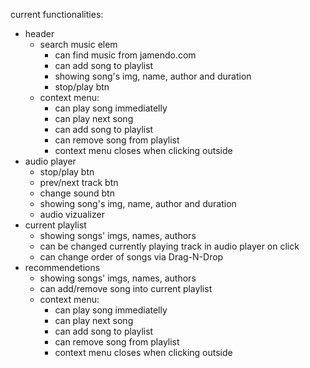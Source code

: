 current functionalities:

- header
  - search music elem
    - can find music from jamendo.com
    - can add song to playlist
    - showing song's img, name, author and duration
    - stop/play btn
  - context menu:
    - can play song immediatelly
    - can play next song
    - can add song to playlist
    - can remove song from playlist
    - context menu closes when clicking outside
- audio player
  - stop/play btn
  - prev/next track btn
  - change sound btn
  - showing song's img, name, author and duration
  - audio vizualizer
- current playlist
  - showing songs' imgs, names, authors
  - can be changed currently playing track in audio player on click
  - can change order of songs via Drag-N-Drop
- recommendetions
  - showing songs' imgs, names, authors
  - can add/remove song into current playlist
  - context menu:
    - can play song immediatelly
    - can play next song
    - can add song to playlist
    - can remove song from playlist
    - context menu closes when clicking outside
